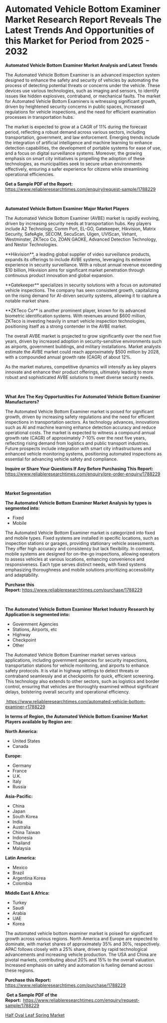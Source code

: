 <p><h1>Automated Vehicle Bottom Examiner Market Research Report Reveals The Latest Trends And Opportunities of this Market for Period from 2025 - 2032</h1></p><p><strong>Automated Vehicle Bottom Examiner Market Analysis and Latest Trends</strong></p>
<p><p>The Automated Vehicle Bottom Examiner is an advanced inspection system designed to enhance the safety and security of vehicles by automating the process of detecting potential threats or concerns under the vehicle. These devices use various technologies, such as imaging and sensors, to identify issues like hidden explosives, contraband, or mechanical faults. The market for Automated Vehicle Bottom Examiners is witnessing significant growth, driven by heightened security concerns in public spaces, increased regulations for vehicle inspections, and the need for efficient examination processes in transportation hubs.</p><p>The market is expected to grow at a CAGR of 11% during the forecast period, reflecting a robust demand across various sectors, including transportation, government, and law enforcement. Emerging trends include the integration of artificial intelligence and machine learning to enhance detection capabilities, the development of portable systems for ease of use, and a focus on digital surveillance systems. Moreover, the growing emphasis on smart city initiatives is propelling the adoption of these technologies, as municipalities seek to secure urban environments effectively, ensuring a safer experience for citizens while streamlining operational efficiencies.</p></p>
<p><strong>Get a Sample PDF of the Report:&nbsp;</strong> <a href="https://www.reliableresearchtimes.com/enquiry/request-sample/1788229?utm_campaign=3316&utm_medium=2&utm_source=Github&utm_content=ia&utm_term=31032025&utm_id=automated-vehicle-bottom-examiner">https://www.reliableresearchtimes.com/enquiry/request-sample/1788229</a></p>
<p>&nbsp;</p>
<p><strong>Automated Vehicle Bottom Examiner Major Market Players</strong></p>
<p><p>The Automated Vehicle Bottom Examiner (AVBE) market is rapidly evolving, driven by increasing security needs at transportation hubs. Key players include A2 Technology, Comm Port, EL-GO, Gatekeeper, Hikvision, Matrix Security, SafeAgle, SECOM, SecuScan, Ulgen, UVIScan, Vehant, Westminster, ZKTeco Co, ZOAN GAOKE, Advanced Detection Technology, and Nestor Technologies.</p><p>**Hikvision**, a leading global supplier of video surveillance products, expands its offerings to include AVBE systems, leveraging its extensive experience in security surveillance. With a robust annual revenue exceeding $10 billion, Hikvision aims for significant market penetration through continuous product innovation and global expansion.</p><p>**Gatekeeper** specializes in security solutions with a focus on automated vehicle inspections. The company has seen consistent growth, capitalizing on the rising demand for AI-driven security systems, allowing it to capture a notable market share.</p><p>**ZKTeco Co** is another prominent player, known for its advanced biometric identification systems. With revenues around $600 million, ZKTeco is investing heavily in smart vehicle inspection technologies, positioning itself as a strong contender in the AVBE market.</p><p>The overall AVBE market is projected to grow significantly over the next five years, driven by increased adoption in security-sensitive environments such as airports, government buildings, and military installations. Market analysts estimate the AVBE market could reach approximately $500 million by 2028, with a compounded annual growth rate (CAGR) of about 12%.</p><p>As the market matures, competitive dynamics will intensify as key players innovate and enhance their product offerings, ultimately leading to more robust and sophisticated AVBE solutions to meet diverse security needs.</p></p>
<p>&nbsp;</p>
<p><strong>What Are The Key Opportunities For Automated Vehicle Bottom Examiner Manufacturers?</strong></p>
<p><p>The Automated Vehicle Bottom Examiner market is poised for significant growth, driven by increasing safety regulations and the need for efficient inspections in transportation sectors. As technology advances, innovations such as AI and machine learning enhance detection accuracy and reduce operational costs. The market is expected to witness a compound annual growth rate (CAGR) of approximately 7-10% over the next five years, reflecting rising demand from logistics and public transport industries. Future prospects include integration with smart city infrastructures and enhanced vehicle monitoring systems, positioning automated inspections as essential for advancing vehicle safety and compliance.</p></p>
<p><strong>Inquire or Share Your Questions If Any Before Purchasing This Report:</strong> <a href="https://www.reliableresearchtimes.com/enquiry/pre-order-enquiry/1788229?utm_campaign=3316&utm_medium=2&utm_source=Github&utm_content=ia&utm_term=31032025&utm_id=automated-vehicle-bottom-examiner">https://www.reliableresearchtimes.com/enquiry/pre-order-enquiry/1788229</a></p>
<p>&nbsp;</p>
<p><strong>Market Segmentation</strong></p>
<p><strong>The Automated Vehicle Bottom Examiner Market Analysis by types is segmented into:</strong></p>
<p><ul><li>Fixed</li><li>Mobile</li></ul></p>
<p><p>The Automated Vehicle Bottom Examiner market is categorized into fixed and mobile types. Fixed systems are installed in specific locations, such as inspection stations or garages, providing stationary vehicle assessments. They offer high accuracy and consistency but lack flexibility. In contrast, mobile systems are designed for on-the-go inspections, allowing operators to assess vehicles at various locations, enhancing convenience and responsiveness. Each type serves distinct needs, with fixed systems emphasizing thoroughness and mobile solutions prioritizing accessibility and adaptability.</p></p>
<p><strong>Purchase this Report:&nbsp;</strong><a href="https://www.reliableresearchtimes.com/purchase/1788229?utm_campaign=3316&utm_medium=2&utm_source=Github&utm_content=ia&utm_term=31032025&utm_id=automated-vehicle-bottom-examiner">https://www.reliableresearchtimes.com/purchase/1788229</a></p>
<p>&nbsp;</p>
<p><strong>The Automated Vehicle Bottom Examiner Market Industry Research by Application is segmented into:</strong></p>
<p><ul><li>Government Agencies</li><li>Stations, Airports, etc</li><li>Highway</li><li>Checkpoint</li><li>Other</li></ul></p>
<p><p>The Automated Vehicle Bottom Examiner market serves various applications, including government agencies for security inspections, transportation stations for vehicle monitoring, and airports to enhance safety protocols. It is vital in highway settings to detect threats or contraband seamlessly and at checkpoints for quick, efficient screening. This technology also extends to other sectors, such as logistics and border control, ensuring that vehicles are thoroughly examined without significant delays, bolstering overall security and operational efficiency.</p></p>
<p><a href="https://www.reliableresearchtimes.com/automated-vehicle-bottom-examiner-r1788229?utm_campaign=3316&utm_medium=2&utm_source=Github&utm_content=ia&utm_term=31032025&utm_id=automated-vehicle-bottom-examiner">&nbsp;https://www.reliableresearchtimes.com/automated-vehicle-bottom-examiner-r1788229</a></p>
<p><strong>In terms of Region, the Automated Vehicle Bottom Examiner Market Players available by Region are:</strong></p>
<p>
    <p> <strong> North America: </strong>
        <ul>
            <li>United States</li>
            <li>Canada</li>
        </ul>
        </p> 
    <p> <strong> Europe: </strong>
        <ul>
            <li>Germany</li>
            <li>France</li>
            <li>U.K.</li>
            <li>Italy</li>
            <li>Russia</li>
        </ul>
        </p> 
    <p> <strong> Asia-Pacific: </strong>
        <ul>
            <li>China</li>
            <li>Japan</li>
            <li>South Korea</li>
            <li>India</li>
            <li>Australia</li>
            <li>China Taiwan</li>
            <li>Indonesia</li>
            <li>Thailand</li>
            <li>Malaysia</li>
        </ul>
        </p> 
    <p> <strong> Latin America: </strong>
        <ul>
            <li>Mexico</li>
            <li>Brazil</li>
            <li>Argentina Korea</li>
            <li>Colombia</li>
        </ul>
        </p> 
    <p> <strong> Middle East & Africa: </strong>
        <ul>
            <li>Turkey</li>
            <li>Saudi</li>
            <li>Arabia</li>
            <li>UAE</li>
            <li>Korea</li>
        </ul>
    </p>
    </p>
<p><p>The automated vehicle bottom examiner market is poised for significant growth across various regions. North America and Europe are expected to dominate, with market shares of approximately 35% and 30%, respectively. APAC follows closely with a 25% share, driven by rapid technological advancements and increasing vehicle production. The USA and China are pivotal markets, contributing about 20% and 15% to the overall valuation. Increased emphasis on safety and automation is fueling demand across these regions.</p></p>
<p><strong>Purchase this Report: </strong><a href="https://www.reliableresearchtimes.com/purchase/1788229?utm_campaign=3316&utm_medium=2&utm_source=Github&utm_content=ia&utm_term=31032025&utm_id=automated-vehicle-bottom-examiner">https://www.reliableresearchtimes.com/purchase/1788229</a></p>
<p>&nbsp;<strong>Get a Sample PDF of the Report:&nbsp;&nbsp;</strong><a href="https://www.reliableresearchtimes.com/enquiry/request-sample/1788229?utm_campaign=3316&utm_medium=2&utm_source=Github&utm_content=ia&utm_term=31032025&utm_id=automated-vehicle-bottom-examiner">https://www.reliableresearchtimes.com/enquiry/request-sample/1788229</a></p>
<p><strong></strong></p>
<p><p><a href="https://github.com/duscarajlha/Market-Research-Report-List-1/blob/main/half-oval-leaf-spring-market.md?utm_campaign=3316&utm_medium=2&utm_source=Github&utm_content=ia&utm_term=31032025&utm_id=automated-vehicle-bottom-examiner">Half Oval Leaf Spring Market</a></p></p>